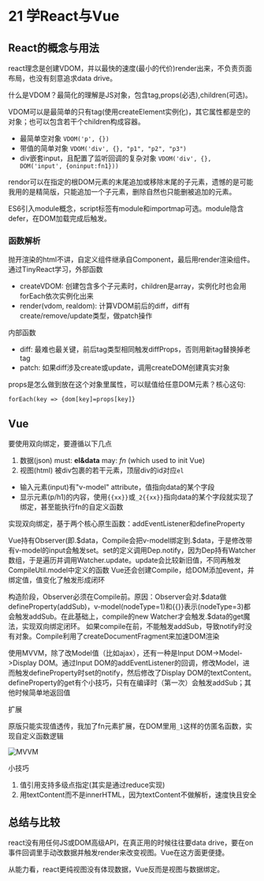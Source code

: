 # 21 学React与Vue

## React的概念与用法

react理念是创建VDOM，并以最快的速度(最小的代价)render出来，不负责页面布局，也没有刻意追求data drive。

什么是VDOM？最简化的理解是JS对象，包含tag,props(必选),children(可选)。

VDOM可以是最简单的只有tag(使用createElement实例化)，其它属性都是空的对象；也可以包含若干个children构成容器。

* 最简单空对象 `VDOM('p', {})`
* 带值的简单对象 `VDOM('div', {}, "p1", "p2", "p3")`
* div嵌套input，且配置了监听回调的复杂对象 `VDOM('div', {}, DOM('input', {oninput:fn1}))`

rendor可以在指定的根DOM元素的末尾追加或移除末尾的子元素，遗憾的是可能我用的是精简版，只能追加一个子元素，删除自然也只能删被追加的元素。

ES6引入module概念，script标签有module和importmap可选。module隐含defer，在DOM加载完成后触发。

### 函数解析

抛开渲染的html不讲，自定义组件继承自Component，最后用render渲染组件。通过TinyReact学习，外部函数

* createVDOM: 创建包含多个子元素时，children是array，实例化时也会用forEach依次实例化出来
* render(vdom, realdom): 计算VDOM前后的diff，diff有create/remove/update类型，做patch操作

内部函数

* diff: 最难也最关键，前后tag类型相同触发diffProps，否则用新tag替换掉老tag
* patch: 如果diff涉及create或update，调用createDOM创建真实对象

props是怎么做到放在这个对象里属性，可以赋值给任意DOM元素？核心这句:

`forEach(key => {dom[key]=props[key]}`

## Vue

要使用双向绑定，要遵循以下几点

1. 数据(json) must: **el&data** may: *fn* (which used to init Vue)
2. 视图(html) 被div包裹的若干元素，顶层div的id对应`el`
  - 输入元素(input)有"v-model" attribute，值指向data的某个字段
  - 显示元素(p/h1)的内容，使用`{{xx}}`或`_2{{xx}}`指向data的某个字段就实现了绑定，甚至能执行fn的自定义函数

实现双向绑定，基于两个核心原生函数：addEventListener和defineProperty

Vue持有Observer(即.\$data，Compile会把v-model绑定到.\$data，于是修改带有v-model的input会触发set。set的定义调用Dep.notify，因为Dep持有Watcher数组，于是遍历并调用Watcher.update。update会比较新旧值，不同再触发CompileUtil.model中定义的函数
Vue还会创建Compile，给DOM添加event，并绑定值，值变化了触发形成闭环

构造阶段，Observer必须在Compile前。原因：Observer会对.\$data做defineProperty(addSub)，v-model(nodeType=1)和{{}}表示(nodeType=3)都会触发addSub。在此基础上，compile的new Watcher才会触发.\$data的get魔法，实现双向绑定闭环。
如果compile在前，不能触发addSub，导致notify时没有对象。Compile利用了createDocumentFragment来加速DOM渲染

使用MVVM，除了改Model值（比如ajax），还有一种是Input DOM->Model->Display DOM。通过Input DOM的addEventListener的回调，修改Model，进而触发defineProperty时set的notify，然后修改了Display DOM的textContent。defineProperty的get有个小技巧，只有在编译时（第一次）会触发addSub；其他时候简单地返回值

扩展

原版只能实现值透传，我加了fn元素扩展，在DOM里用`_1`这样的仿匿名函数，实现自定义函数逻辑

![MVVM](/img/mvvm.png)

小技巧

1. 值引用支持多级点指定(其实是通过reduce实现)
2. 用textContent而不是innerHTML，因为textContent不做解析，速度快且安全

## 总结与比较

react没有用任何JS或DOM高级API，在真正用的时候往往要data drive，要在on事件回调里手动改数据并触发render来改变视图。Vue在这方面更便捷。

从能力看，react更纯视图没有体现数据，Vue反而是视图与数据绑定。
